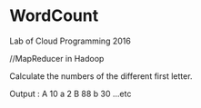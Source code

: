# WordCount

Lab of Cloud Programming 2016

//MapReducer in Hadoop

Calculate the numbers of the different first letter.

Output : A 10
         a  2
         B 88
         b 30
         ...etc
